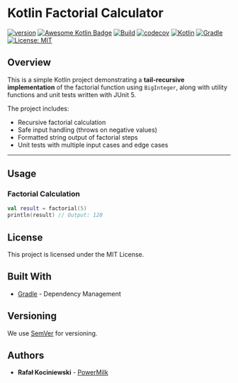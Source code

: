 # Kotlin Factorial Calculator

[![version](https://img.shields.io/badge/version-1.1.11-yellow.svg)](https://semver.org)
[![Awesome Kotlin Badge](https://kotlin.link/awesome-kotlin.svg)](https://github.com/KotlinBy/awesome-kotlin)
[![Build](https://github.com/rkociniewski/factorial/actions/workflows/main.yml/badge.svg)](https://github.com/rkociniewski/factorial/actions/workflows/main.yml)
[![codecov](https://codecov.io/gh/rkociniewski/factorial/branch/main/graph/badge.svg)](https://codecov.io/gh/rkociniewski/factorial)
[![Kotlin](https://img.shields.io/badge/Kotlin-2.2.20-blueviolet?logo=kotlin)](https://kotlinlang.org/)
[![Gradle](https://img.shields.io/badge/Gradle-9.10-blue?logo=gradle)](https://gradle.org/)
[![License: MIT](https://img.shields.io/badge/License-MIT-greem.svg)](https://opensource.org/licenses/MIT)

## Overview

This is a simple Kotlin project demonstrating a **tail-recursive implementation** of the factorial function using
`BigInteger`, along with utility functions and unit tests written with JUnit 5.

The project includes:

- Recursive factorial calculation
- Safe input handling (throws on negative values)
- Formatted string output of factorial steps
- Unit tests with multiple input cases and edge cases

---

## Usage

### Factorial Calculation

```kotlin
val result = factorial(5)
println(result) // Output: 120
```

## License

This project is licensed under the MIT License.

## Built With

* [Gradle](https://gradle.org/) - Dependency Management

## Versioning

We use [SemVer](http://semver.org/) for versioning.

## Authors

* **Rafał Kociniewski** - [PowerMilk](https://github.com/rkociniewski)
